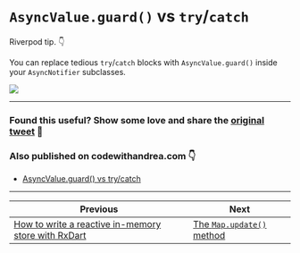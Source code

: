 # `AsyncValue.guard()` vs `try`/`catch`

Riverpod tip. 👇

You can replace tedious `try`/`catch` blocks with `AsyncValue.guard()` inside your `AsyncNotifier` subclasses.

![](044-async-value-vs-try-catch.png)

---

### Found this useful? Show some love and share the [original tweet](https://twitter.com/biz84/status/1516299097594028035) 🙏

### Also published on codewithandrea.com 👇

- [AsyncValue.guard() vs try/catch](https://codewithandrea.com/tips/async-value-guard-try-catch/)

---

| Previous | Next |
| -------- | ---- |
| [How to write a reactive in-memory store with RxDart](../0043-how-to-write-a-reactive-in-memory-store-with-rxdart/index.md) | [The `Map.update()` method](../0045-the-map-update-method/index.md) |